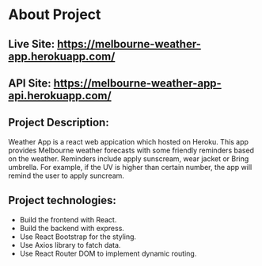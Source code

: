 # About Project

## Live Site: https://melbourne-weather-app.herokuapp.com/
## API Site: https://melbourne-weather-app-api.herokuapp.com/

## Project Description:
Weather App is a react web appication which hosted on Heroku. This app provides Melbourne weather forecasts with some friendly reminders based on the weather. Reminders include apply sunscream, wear jacket or Bring umbrella. For example, if the UV is higher than certain number, the app will remind the user to apply suncream.

## Project technologies:
- Build the frontend with React.
- Build the backend with express.
- Use React Bootstrap for the styling.
- Use Axios library to fatch data.
- Use React Router DOM to implement dynamic routing.
